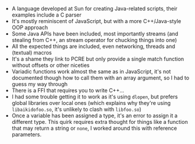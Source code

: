 - A language developed at Sun for creating Java-related scripts, their
  examples include a C parser
- It's mostly reminiscent of JavaScript, but with a more
  C++/Java-style OOP approach
- Some Java APIs have been included, most importantly streams (and
  stealing from C++, an stream operator for chucking things into one)
- All the expected things are included, even networking, threads and
  (textual) macros
- It's a shame they link to PCRE but only provide a single match
  function without offsets or other niceties
- Variadic functions work almost the same as in JavaScript, it's not
  documented though how to call them with an array argument, so I had
  to guess my way through
- There is a FFI that requires you to write C++...
- I had some trouble getting it to work as it's using `dlopen`, but
  prefers global libraries over local ones (which explains why they're
  using `libaikidofoo.so`, it's unlikely to clash with `libfoo.so`)
- Once a variable has been assigned a type, it's an error to assign it
  a different type.  This quirk requires extra thought for things like
  a function that may return a string or `none`, I worked around this
  with reference parameters.
